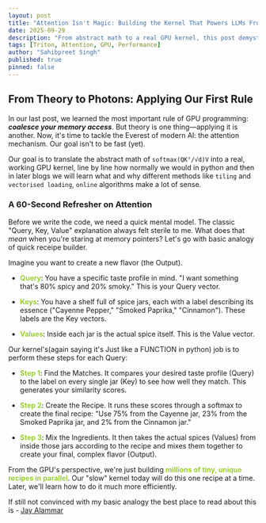 ```yaml
---
layout: post
title: "Attention Isn't Magic: Building the Kernel That Powers LLMs From Scratch"
date: 2025-09-29
description: "From abstract math to a real GPU kernel, this post demystifies the attention mechanism by building it from scratch in Triton."
tags: [Triton, Attention, GPU, Performance]
author: "Sahibpreet Singh"
published: true
pinned: false
---
```


## From Theory to Photons: Applying Our First Rule
In our last post, we learned the most important rule of GPU programming: ***coalesce your memory access***. But theory is one thing—applying it is another. 
Now, it's time to tackle the Everest of modern AI: the attention mechanism. Our goal isn't to be fast (yet). 

Our goal is to translate the abstract math of `softmax(QKᵀ/√d)V` into a real, working GPU kernel, line by line how normally we would in python and then in later blogs we will learn what and why different methods like `tiling` and `vectorised loading`, `online` algorithms make a lot of sense.

### A 60-Second Refresher on Attention
Before we write the code, we need a quick mental model. The classic "Query, Key, Value" explanation always felt sterile to me. What does that *mean* when you're staring at memory pointers?
Let's go with basic analogy of quick receipe builder.

Imagine you want to create a new flavor (the Output).
-  <span style="color: #9ACD32; font-weight: bold;">Query</span>: You have a specific taste profile in mind. "I want something that's 80% spicy and 20% smoky." This is your Query vector.

-  <span style="color: #9ACD32; font-weight: bold;">Keys</span>: You have a shelf full of spice jars, each with a label describing its essence ("Cayenne Pepper," "Smoked Paprika," "Cinnamon"). These labels are the Key vectors.

-  <span style="color: #9ACD32; font-weight: bold;">Values</span>: Inside each jar is the actual spice itself. This is the Value vector.

Our kernel's(again saying it's Just like a FUNCTION in python) job is to perform these steps for each Query:
-  <span style="color: #9ACD32; font-weight: bold;">Step 1</span>: Find the Matches. It compares your desired taste profile (Query) to the label on every single jar (Key) to see how well they match. This generates your similarity scores.

-  <span style="color: #9ACD32; font-weight: bold;">Step 2</span>: Create the Recipe. It runs these scores through a softmax to create the final recipe: "Use 75% from the Cayenne jar, 23% from the Smoked Paprika jar, and 2% from the Cinnamon jar."

-  <span style="color: #9ACD32; font-weight: bold;">Step 3</span>: Mix the Ingredients. It then takes the actual spices (Values) from inside those jars according to the recipe and mixes them together to create your final, complex flavor (Output).

From the GPU's perspective, we're just building <span style="color: #9ACD32; font-weight: bold;">millions of tiny, unique recipes in parallel</span>. Our "slow" kernel today will do this one recipe at a time. Later, we'll learn how to do it much more efficiently.

If still not convinced with my basic analogy the best place to read about this is - [Jay Alammar](https://jalammar.github.io/illustrated-transformer/)